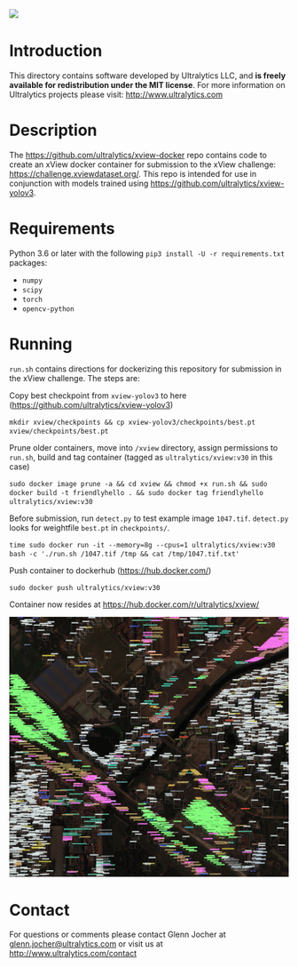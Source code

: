 <img src="https://storage.googleapis.com/ultralytics/UltralyticsLogoName1000×676.png" width="200">  

# Introduction

This directory contains software developed by Ultralytics LLC, and **is freely available for redistribution under the MIT license**. For more information on Ultralytics projects please visit:
http://www.ultralytics.com  

# Description

The https://github.com/ultralytics/xview-docker repo contains code to create an xView docker container for submission to the xView challenge: https://challenge.xviewdataset.org/. This repo is intended for use in conjunction with models trained using https://github.com/ultralytics/xview-yolov3.

# Requirements

Python 3.6 or later with the following `pip3 install -U -r requirements.txt` packages:

- `numpy`
- `scipy`
- `torch`
- `opencv-python`

# Running

`run.sh` contains directions for dockerizing this repository for submission in the xView challenge. The steps are:

Copy best checkpoint from `xview-yolov3` to here (https://github.com/ultralytics/xview-yolov3)
````
mkdir xview/checkpoints && cp xview-yolov3/checkpoints/best.pt xview/checkpoints/best.pt
````

Prune older containers, move into `/xview` directory, assign permissions to `run.sh`, build and tag container (tagged as `ultralytics/xview:v30` in this case)
````
sudo docker image prune -a && cd xview && chmod +x run.sh && sudo docker build -t friendlyhello . && sudo docker tag friendlyhello ultralytics/xview:v30
````

Before submission, run `detect.py` to test example image `1047.tif`. `detect.py` looks for weightfile `best.pt` in `checkpoints/`.
````
time sudo docker run -it --memory=8g --cpus=1 ultralytics/xview:v30 bash -c './run.sh /1047.tif /tmp && cat /tmp/1047.tif.txt'
````

Push container to dockerhub (https://hub.docker.com/)
```
sudo docker push ultralytics/xview:v30
```

Container now resides at https://hub.docker.com/r/ultralytics/xview/

![Alt](https://github.com/ultralytics/xview/blob/master/output_img/1047.jpg "example")

# Contact

For questions or comments please contact Glenn Jocher at glenn.jocher@ultralytics.com or visit us at http://www.ultralytics.com/contact
